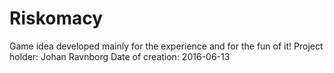 # Riskomacy

Game idea developed mainly for the experience and for the fun of it!
Project holder: Johan Ravnborg
Date of creation: 2016-06-13
